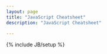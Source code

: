 ```yaml
---
layout: page
title: "JavaScript Cheatsheet"
description: "JavaScript Cheatsheet"

---
```

{% include JB/setup %}